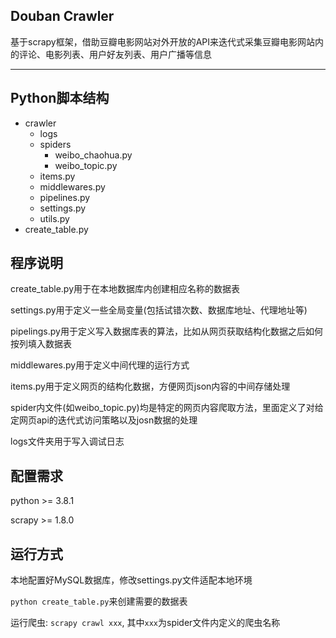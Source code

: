 ## Douban Crawler
基于scrapy框架，借助豆瓣电影网站对外开放的API来迭代式采集豆瓣电影网站内的评论、电影列表、用户好友列表、用户广播等信息

---



## Python脚本结构

+ crawler
 	+ logs
 	+ spiders
		+ weibo_chaohua.py
		+ weibo_topic.py
 	+ items.py
 	+ middlewares.py
 	+ pipelines.py
 	+ settings.py
 	+ utils.py
+ create_table.py

## 程序说明
create_table.py用于在本地数据库内创建相应名称的数据表 

settings.py用于定义一些全局变量(包括试错次数、数据库地址、代理地址等)

pipelings.py用于定义写入数据库表的算法，比如从网页获取结构化数据之后如何按列填入数据表

middlewares.py用于定义中间代理的运行方式

items.py用于定义网页的结构化数据，方便网页json内容的中间存储处理

spider内文件(如weibo_topic.py)均是特定的网页内容爬取方法，里面定义了对给定网页api的迭代式访问策略以及josn数据的处理

logs文件夹用于写入调试日志

## 配置需求
python >= 3.8.1

scrapy >= 1.8.0

## 运行方式
本地配置好MySQL数据库，修改settings.py文件适配本地环境

`python create_table.py`来创建需要的数据表

运行爬虫: `scrapy crawl xxx`, 其中`xxx`为spider文件内定义的爬虫名称
